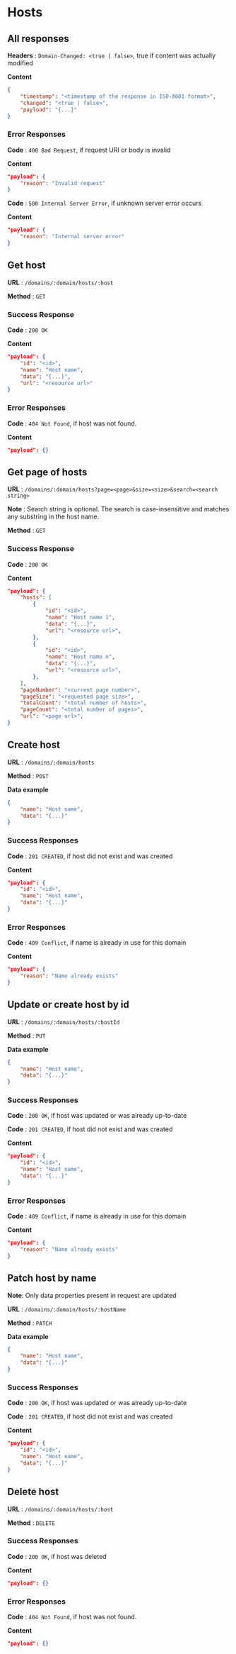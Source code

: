 # Hosts

## All responses

**Headers** : `Domain-Changed: <true | false>`, true if content was actually modified

**Content**

```json
{
    "timestamp": "<timestamp of the response in ISO-8601 format>",
    "changed": "<true | false>",
    "payload": "{...}"
}
```

### Error Responses

**Code** : `400 Bad Request`, if request URI or body is invalid

**Content**

```json
"payload": {
    "reason": "Invalid request"
}
```

**Code** : `500 Internal Server Error`, if unknown server error occurs

**Content**

```json
"payload": {
    "reason": "Internal server error"
}
```

## Get host

**URL** : `/domains/:domain/hosts/:host`

**Method** : `GET`

### Success Response

**Code** : `200 OK`

**Content**

```json
"payload": {
    "id": "<id>",
    "name": "Host name",
    "data": "{...}",
    "url": "<resource url>"
}
```

### Error Responses

**Code** : `404 Not Found`, if host was not found.

**Content**

```json
"payload": {}
```

## Get page of hosts

**URL** : `/domains/:domain/hosts?page=<page>&size=<size>&search=<search string>`

**Note** : Search string is optional. The search is case-insensitive and matches any substring in the host name.

**Method** : `GET`

### Success Response

**Code** : `200 OK`

**Content**

```json
"payload": {
    "hosts": [
        {
            "id": "<id>",
            "name": "Host name 1",
            "data": "{...}",
            "url": "<resource url>",
        },
        {
            "id": "<id>",
            "name": "Host name n",
            "data": "{...}",
            "url": "<resource url>",
        },
    ],
    "pageNumber": "<current page number>",
    "pageSize": "<requested page size>",
    "totalCount": "<total number of hosts>",
    "pageCount": "<total number of pages>",
    "url": "<page url>",
}
```

## Create host

**URL** : `/domains/:domain/hosts`

**Method** : `POST`

**Data example**

```json
{
    "name": "Host name",
    "data": "{...}"
}
```

### Success Responses

**Code** : `201 CREATED`, if host did not exist and was created

**Content**

```json
"payload": {
    "id": "<id>",
    "name": "Host name",
    "data": "{...}"
}
```

### Error Responses

**Code** : `409 Conflict`, if name is already in use for this domain

**Content**

```json
"payload": {
    "reason": "Name already exists"
}
```

## Update or create host by id

**URL** : `/domains/:domain/hosts/:hostId`

**Method** : `PUT`

**Data example**

```json
{
    "name": "Host name",
    "data": "{...}"
}
```

### Success Responses

**Code** : `200 OK`, if host was updated or was already up-to-date

**Code** : `201 CREATED`, if host did not exist and was created

**Content**

```json
"payload": {
    "id": "<id>",
    "name": "Host name",
    "data": "{...}"
}
```

### Error Responses

**Code** : `409 Conflict`, if name is already in use for this domain

**Content**

```json
"payload": {
    "reason": "Name already exists"
}
```

## Patch host by name

**Note**: Only data properties present in request are updated

**URL** : `/domains/:domain/hosts/:hostName`

**Method** : `PATCH`

**Data example**

```json
{
    "name": "Host name",
    "data": "{...}"
}
```

### Success Responses

**Code** : `200 OK`, if host was updated or was already up-to-date

**Code** : `201 CREATED`, if host did not exist and was created

**Content**

```json
"payload": {
    "id": "<id>",
    "name": "Host name",
    "data": "{...}"
}
```

## Delete host

**URL** : `/domains/:domain/hosts/:host`

**Method** : `DELETE`

### Success Responses

**Code** : `200 OK`, if host was deleted

**Content**

```json
"payload": {}
```

### Error Responses

**Code** : `404 Not Found`, if host was not found.

**Content**

```json
"payload": {}
```
